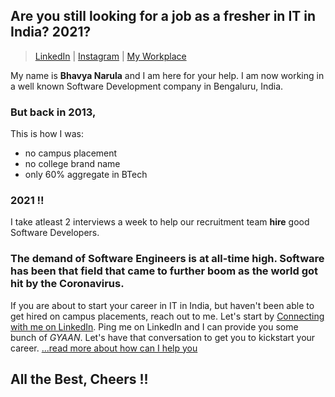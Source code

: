 ## Are you still looking for a job as a fresher in IT in India?  2021? 
> [LinkedIn](https://www.linkedin.com/in/bhavya-narula/) | 
> [Instagram](https://www.instagram.com/maybe_iama_geek_too/) | 
> [My Workplace](https://www.thoughtworks.com/careers/india)

My name is **Bhavya Narula** and I am here for your help. 
I am now working in a well known Software Development company in Bengaluru, India. 

### But back in 2013,
This is how I was:
- no campus placement
- no college brand name
- only 60% aggregate in BTech

### 2021 !!
I take atleast 2 interviews a week to help our recruitment team **hire** good Software Developers. 

### The demand of Software Engineers is at all-time high. Software has been that field that came to further boom as the world got hit by the Coronavirus. 

If you are about to start your career in IT in India, but haven't been able to get hired on campus placements, reach out to me. Let's start by [Connecting with me on LinkedIn](https://www.linkedin.com/in/bhavya-narula). Ping me on LinkedIn and I can provide you some bunch of _GYAAN_. Let's have that conversation to get you to kickstart your career. [...read more about how can I help you](https://bnarula.github.io/fresher-help/how-can-i-help-read-more)

## All the Best, Cheers !!
